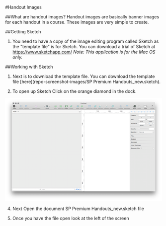 #Handout Images

##What are handout images?
Handout images are basically banner images for each handout in a course. These images are very simple to create.


##Getting Sketch 

1. You need to have a copy of the image editing program called Sketch as the "template file" is for Sketch.
You can download a trial of Sketch at https://www.sketchapp.com/ *_Note: This application is for the Mac OS only._*


##Working with Sketch
1. Next is to download the template file. You can download the template file [here](repo-screenshot-images/SP Premium Handouts_new.sketch).

2. To open up Sketch Click on the orange diamond in the dock.

![Sketch](repo-screenshot-images/sketch-open.png)

4. Next Open the document SP Premium Handouts_new.sketch file

5. Once you have the file open look at the left of the screen

	

